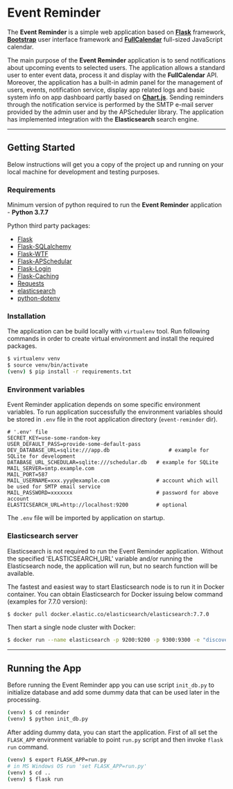 # Event Reminder

The **Event Reminder** is a simple web application based on **[Flask](https://flask.palletsprojects.com/en/1.1.x/)** framework, **[Bootstrap](https://getbootstrap.com/)** user interface framework and **[FullCalendar](https://fullcalendar.io/)** full-sized JavaScript calendar. 
 
The main purpose of the **Event Reminder** application is to send notifications about upcoming events to selected users. The application allows a standard user to enter event data, process it and display with the **FullCalendar** API. Moreover, the application has a built-in admin panel for the management of users, events, notification service, display app related logs and basic system info on app dashboard partly based on **[Chart.js](https://www.chartjs.org/)**. Sending reminders through the notification service is performed by the SMTP e-mail server provided by the admin user and by the APScheduler library.
The application has implemented integration with the **Elasticsearch** search engine.
***

## Getting Started

Below instructions will get you a copy of the project up and running on your local machine for development and testing purposes. 


### Requirements
Minimum version of python required to run the **Event Reminder** application - **Python 3.7.7**

Python third party packages:
* [Flask](https://flask.palletsprojects.com/en/1.1.x/)
* [Flask-SQLalchemy](https://flask-sqlalchemy.palletsprojects.com/en/2.x/)
* [Flask-WTF](https://flask-wtf.readthedocs.io/en/stable/)
* [Flask-APSchedular](https://github.com/viniciuschiele/flask-apscheduler)
* [Flask-Login](https://flask-login.readthedocs.io/en/latest/)
* [Flask-Caching](https://flask-caching.readthedocs.io/en/latest/)
* [Requests](https://requests.readthedocs.io/en/master/)
* [elasticsearch](https://pypi.org/project/elasticsearch/)
* [python-dotenv](https://pypi.org/project/python-dotenv/)

### Installation

The application can be build locally with `virtualenv` tool. Run following commands in order to create virtual environment and install the required packages.

```bash
$ virtualenv venv
$ source venv/bin/activate
(venv) $ pip install -r requirements.txt
```

### Environment variables

Event Reminder application depends on some specific environment variables. 
To run application successfully the environment variables should be stored in `.env` file in the root application directory (`event-reminder` dir).

```
# '.env' file
SECRET_KEY=use-some-random-key
USER_DEFAULT_PASS=provide-some-default-pass
DEV_DATABASE_URL=sqlite:///app.db                   # example for SQLite for development
DATABASE_URL_SCHEDULAR=sqlite:///schedular.db   # example for SQLite
MAIL_SERVER=smtp.example.com
MAIL_PORT=587
MAIL_USERNAME=xxx.yyy@example.com               # account which will be used for SMTP email service
MAIL_PASSWORD=xxxxxxx                           # password for above account
ELASTICSEARCH_URL=http://localhost:9200         # optional 
```
The `.env` file will be imported by application on startup.

### Elasticsearch server
Elasticsearch is not required to run the Event Reminder application. Without the specified 'ELASTICSEARCH_URL' variable and/or running the Elasticsearch node, the application will run, but no search function will be available.

The fastest and easiest way to start Elasticsearch node is to run it in Docker container.
You can obtain Elasticsearch for Docker issuing below command (examples for 7.7.0 version):
```bash
$ docker pull docker.elastic.co/elasticsearch/elasticsearch:7.7.0
``` 
Then start a single node cluster with Docker:
```bash
$ docker run --name elasticsearch -p 9200:9200 -p 9300:9300 -e "discovery.type=single-node" docker.elastic.co/elasticsearch/elasticsearch:7.7.0
```

***

## Running the App

Before running the Event Reminder app you can use script `init_db.py` to initialize database and add some dummy data that can be used later in the processing.
```bash
(venv) $ cd reminder
(venv) $ python init_db.py
```

After adding dummy data, you can start the application. First of all set the `FLASK_APP` environment variable to point `run.py` script and then invoke `flask run` command.
```bash
(venv) $ export FLASK_APP=run.py
# in MS Windows OS run 'set FLASK_APP=run.py'
(venv) $ cd ..
(venv) $ flask run
```